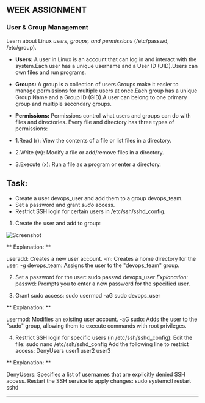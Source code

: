 ##  WEEK ASSIGNMENT

### **User & Group Management**

Learn about Linux *users, groups, and permissions* (/etc/passwd, /etc/group).

- **Users:** A user in Linux is an account that can log in and interact with the system.Each user has a unique username and a User ID (UID).Users can own files and run programs.

- **Groups:** A group is a collection of users.Groups make it easier to manage permissions for multiple users at once.Each group has a unique Group Name and a Group ID (GID).A user can belong to one primary group and multiple secondary groups.

- **Permissions:** Permissions control what users and groups can do with files and directories.
Every file and directory has three types of permissions:

- 1.Read (r): View the contents of a file or list files in a directory.

- 2.Write (w): Modify a file or add/remove files in a directory.

- 3.Execute (x): Run a file as a program or enter a directory.

## Task:

  - Create a user devops_user and add them to a group devops_team.
  - Set a password and grant *sudo* access.
  - Restrict SSH login for certain users in /etc/ssh/sshd_config.

1. Create the user and add to group:

![Screenshot](./Capture.PNG)

** Explanation: **

useradd: Creates a new user account.
-m: Creates a home directory for the user.
-g devops_team: Assigns the user to the "devops_team" group.

2. Set a password for the user:
sudo passwd devops_user
*Explanation:*
passwd: Prompts you to enter a new password for the specified user.

3. Grant sudo access:
sudo usermod -aG sudo devops_user

** Explanation: **

usermod: Modifies an existing user account.
-aG sudo: Adds the user to the "sudo" group, allowing them to execute commands with root privileges.

4. Restrict SSH login for specific users (in /etc/ssh/sshd_config):
Edit the file:
sudo nano /etc/ssh/sshd_config
Add the following line to restrict access:
DenyUsers user1 user2 user3

** Explanation: **

DenyUsers: Specifies a list of usernames that are explicitly denied SSH access.
Restart the SSH service to apply changes:
sudo systemctl restart sshd

---
